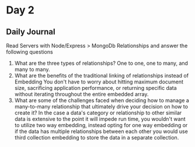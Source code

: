 # Day 2

## Daily Journal
Read Servers with Node/Express > MongoDb Relationships and answer the following questions
1. What are the three types of relationships?
One to one, one to many, and many to many.
2. What are the benefits of the traditional linking of relationships instead of Embedding
You don't have to worry about hitting maximum document size, sacrificing application performance, or returning specific data without iterating throughout the entire embedded array.
3. What are some of the challenges faced when deciding how to manage a many-to-many relationship that ultimately drive your decision on how to create it?
In the case a data's category or relationship to other similar data is extensive to the point it will impede run time, you wouldn't want to utilize two way embedding, instead opting for one way embedding or if the data has multiple relationships between each other you would use third collection embedding to store the data in a separate collection.